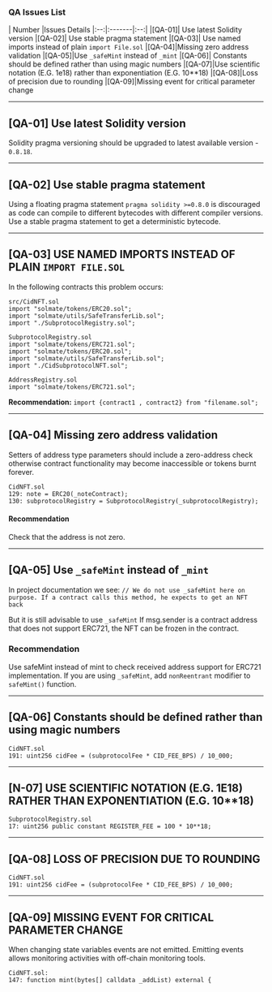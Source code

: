 ### QA Issues List
| Number |Issues Details
|:--:|:-------|:--:|
|[QA-01]| Use latest Solidity version
|[QA-02]| Use stable pragma statement
|[QA-03]| Use named imports instead of plain `import File.sol`
|[QA-04]|Missing zero address validation
|[QA-05]|Use `_safeMint` instead of `_mint`
|[QA-06]| Constants should be defined rather than using magic numbers
|[QA-07]|Use scientific notation (E.G. 1e18) rather than exponentiation (E.G. 10**18)
|[QA-08]|Loss of precision due to rounding
|[QA-09]|Missing event for critical parameter change
***

## [QA-01] Use latest Solidity version

Solidity pragma versioning should be upgraded to latest available version - `0.8.18`. 
***

## [QA-02] Use stable pragma statement

Using a floating pragma statement `pragma solidity >=0.8.0` is discouraged as code can compile to different bytecodes with different compiler versions. Use a stable pragma statement to get a deterministic bytecode.
***

## [QA-03] USE NAMED IMPORTS INSTEAD OF PLAIN `IMPORT FILE.SOL`

In the following contracts this problem occurs:
```
src/CidNFT.sol
import "solmate/tokens/ERC20.sol";
import "solmate/utils/SafeTransferLib.sol";
import "./SubprotocolRegistry.sol";

SubprotocolRegistry.sol
import "solmate/tokens/ERC721.sol";
import "solmate/tokens/ERC20.sol";
import "solmate/utils/SafeTransferLib.sol";
import "./CidSubprotocolNFT.sol";

AddressRegistry.sol
import "solmate/tokens/ERC721.sol";
```
**Recommendation:**
`import {contract1 , contract2} from "filename.sol";`
***

## [QA-04] Missing zero address validation

Setters of address type parameters should include a zero-address check otherwise contract functionality may become inaccessible or tokens burnt forever.

```
CidNFT.sol
129: note = ERC20(_noteContract);
130: subprotocolRegistry = SubprotocolRegistry(_subprotocolRegistry);
```

#### Recommendation

Check that the address is not zero.
***

## [QA-05] Use `_safeMint` instead of `_mint`
In project documentation we see:
`// We do not use _safeMint here on purpose. If a contract calls this method, he expects to get an NFT back`

But it is still advisable to use `_safeMint`
If msg.sender is a contract address that does not support ERC721, the NFT can be frozen in the contract.

### Recommendation
Use safeMint instead of mint to check received address support for ERC721 implementation.
If you are using `_safeMint`, add `nonReentrant` modifier to `safeMint()` function.
***

## [QA-06] Constants should be defined rather than using magic numbers
```
CidNFT.sol
191: uint256 cidFee = (subprotocolFee * CID_FEE_BPS) / 10_000;
```
***

## [N-07] USE SCIENTIFIC NOTATION (E.G. 1E18) RATHER THAN EXPONENTIATION (E.G. 10**18)
```
SubprotocolRegistry.sol
17: uint256 public constant REGISTER_FEE = 100 * 10**18;
```
***

## [QA-08] LOSS OF PRECISION DUE TO ROUNDING

```
CidNFT.sol
191: uint256 cidFee = (subprotocolFee * CID_FEE_BPS) / 10_000;
```
***

## [QA-09] MISSING EVENT FOR CRITICAL PARAMETER CHANGE

When changing state variables events are not emitted. Emitting events allows monitoring activities with off-chain monitoring tools.
```
CidNFT.sol:
147: function mint(bytes[] calldata _addList) external {
```